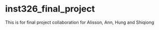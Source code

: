 # inst326_final_project
This is for final project collaboration for Alisson, Ann, Hung and Shiqiong 
